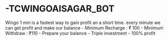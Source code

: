 # -TCWINGOAISAGAR_BOT
Wingo 1 min is a fastest way to gain profit an a short time. every minute we can get profit and make our balance  - Minimum Recharge : ₹ 100 - Minimum Withdraw : ₹110 - Prepare your balance - Triple investment - 100% profit
